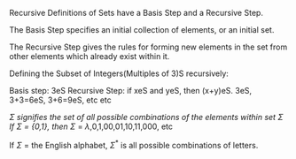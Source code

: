 
Recursive Definitions of Sets have a Basis Step and a Recursive Step.

The Basis Step specifies an initial collection of elements, or an initial set.

The Recursive Step gives the rules for forming new elements in the set from other elements which already exist within it.

Defining the Subset of Integers(Multiples of 3)S recursively:

Basis step: 3eS
Recursive Step: if xeS and yeS, then (x+y)eS.
3eS, 3+3=6eS, 3+6=9eS, etc etc

$\Sigma$<sup>*</sup> signifies the set of all possible combinations of the elements within set $\Sigma$
If $\Sigma$ = {0,1}, then $\Sigma$<sup>*</sup> = $\lambda$,0,1,00,01,10,11,000, etc

If $\Sigma$ = the English alphabet, $\Sigma$<sup>*</sup> is all possible combinations of letters.